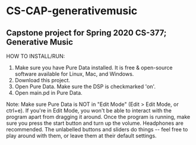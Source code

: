 # CS-CAP-generativemusic
Capstone project for Spring 2020 CS-377; Generative Music
----------------------------------------------------------
HOW TO INSTALL/RUN:

1. Make sure you have Pure Data installed. It is free & open-source software available for Linux, Mac, and Windows.
2. Download this project.
3. Open Pure Data. Make sure the DSP is checkmarked 'on'.
4. Open main.pd in Pure Data.

Note:
Make sure Pure Data is NOT in "Edit Mode" (Edit > Edit Mode, or ctrl+e). If you're in Edit Mode, you won't be able to interact with the program apart from dragging it around.
Once the program is running, make sure you press the start button and turn up the volume. Headphones are recommended.
The unlabelled buttons and sliders do things -- feel free to play around with them, or leave them at their default settings.